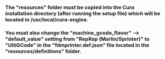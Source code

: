 ### The "resources" folder must be copied into the Cura installation directory (after running the setup file) which will be located in /usr/local/cura-engine. 



### You must also change the "machine_gcode_flavor" --> "default_value" setting from "RepRap (Marlin/Sprinter)" to "UltiGCode" in the "fdmprinter.def.json" file located in the "resources/definitions" folder.